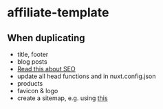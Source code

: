 # affiliate-template

## When duplicating

- title, footer
- blog posts
- [Read this about SEO](https://www.website.com/beginners-guide-to-seo)
- update all head functions and in nuxt.config.json
- products
- favicon & logo
- create a sitemap, e.g. using [this](https://www.xml-sitemaps.com/)